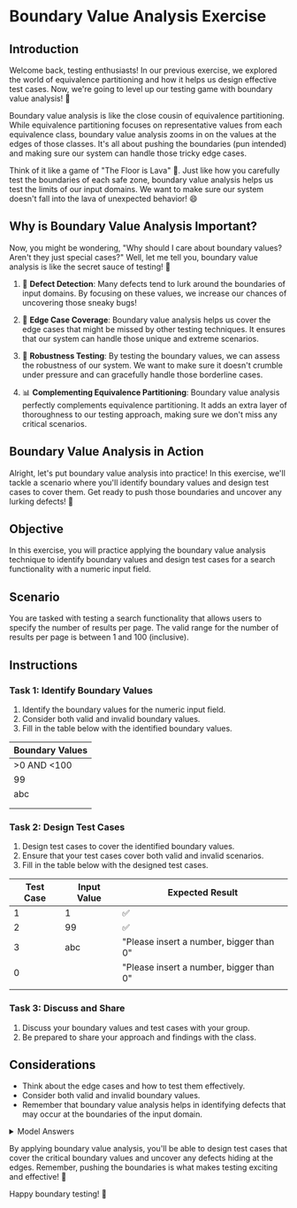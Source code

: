 # Boundary Value Analysis Exercise

## Introduction
Welcome back, testing enthusiasts! In our previous exercise, we explored the world of equivalence partitioning and how it helps us design effective test cases. Now, we're going to level up our testing game with boundary value analysis! 🚀

Boundary value analysis is like the close cousin of equivalence partitioning. While equivalence partitioning focuses on representative values from each equivalence class, boundary value analysis zooms in on the values at the edges of those classes. It's all about pushing the boundaries (pun intended) and making sure our system can handle those tricky edge cases.

Think of it like a game of "The Floor is Lava" 🌋. Just like how you carefully test the boundaries of each safe zone, boundary value analysis helps us test the limits of our input domains. We want to make sure our system doesn't fall into the lava of unexpected behavior! 😄

## Why is Boundary Value Analysis Important?

Now, you might be wondering, "Why should I care about boundary values? Aren't they just special cases?" Well, let me tell you, boundary value analysis is like the secret sauce of testing! 🍝

1. 🐛 **Defect Detection**: Many defects tend to lurk around the boundaries of input domains. By focusing on these values, we increase our chances of uncovering those sneaky bugs!

2. 🌈 **Edge Case Coverage**: Boundary value analysis helps us cover the edge cases that might be missed by other testing techniques. It ensures that our system can handle those unique and extreme scenarios.

3. 🎯 **Robustness Testing**: By testing the boundary values, we can assess the robustness of our system. We want to make sure it doesn't crumble under pressure and can gracefully handle those borderline cases.

4. 📊 **Complementing Equivalence Partitioning**: Boundary value analysis perfectly complements equivalence partitioning. It adds an extra layer of thoroughness to our testing approach, making sure we don't miss any critical scenarios.

## Boundary Value Analysis in Action

Alright, let's put boundary value analysis into practice! In this exercise, we'll tackle a scenario where you'll identify boundary values and design test cases to cover them. Get ready to push those boundaries and uncover any lurking defects! 💪

## Objective
In this exercise, you will practice applying the boundary value analysis technique to identify boundary values and design test cases for a search functionality with a numeric input field.

## Scenario
You are tasked with testing a search functionality that allows users to specify the number of results per page. The valid range for the number of results per page is between 1 and 100 (inclusive).

## Instructions

### Task 1: Identify Boundary Values
1. Identify the boundary values for the numeric input field.
2. Consider both valid and invalid boundary values.
3. Fill in the table below with the identified boundary values.

| Boundary Values |
|-----------------|
|>0 AND <100      |
|      99           |
|       abc          |
|                 |
|                 |

### Task 2: Design Test Cases
1. Design test cases to cover the identified boundary values.
2. Ensure that your test cases cover both valid and invalid scenarios.
3. Fill in the table below with the designed test cases.

| Test Case | Input Value | Expected Result |
|-----------|-------------|-----------------|
|       1    |    1       |       ✅        |
|        2   |     99     |      ✅         |
|       3    |      abc   |"Please insert a number, bigger than 0"|
|      0     |             |"Please insert a number, bigger than 0"|
|           |             |                 |

### Task 3: Discuss and Share
1. Discuss your boundary values and test cases with your group.
2. Be prepared to share your approach and findings with the class.

## Considerations
- Think about the edge cases and how to test them effectively.
- Consider both valid and invalid boundary values.
- Remember that boundary value analysis helps in identifying defects that may occur at the boundaries of the input domain.

<details>
  <summary>Model Answers</summary>

### Task 1: Identify Boundary Values
| Boundary Values |
|-----------------|
| 0               |
| 1               |
| 2               |
| 99              |
| 100             |
| 101             |
| -1              |
| Non-numeric     |

### Task 2: Design Test Cases
| Test Case | Input Value | Expected Result |
|-----------|-------------|-----------------|
| TC1       | 0           | Error message   |
| TC2       | 1           | Valid, displays 1 result per page |
| TC3       | 2           | Valid, displays 2 results per page |
| TC4       | 99          | Valid, displays 99 results per page |
| TC5       | 100         | Valid, displays 100 results per page |
| TC6       | 101         | Error message   |
| TC7       | -1          | Error message   |
| TC8       | "abc"       | Error message   |

</details>

By applying boundary value analysis, you'll be able to design test cases that cover the critical boundary values and uncover any defects hiding at the edges. Remember, pushing the boundaries is what makes testing exciting and effective! 🌟

Happy boundary testing! 🎉
